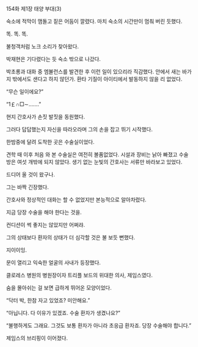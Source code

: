 154화 제1장 태양 부대(3)

숙소에 적막이 맴돌고 짙은 어둠이 깔렸다. 마치 숙소의 시간만이 멈춰 버린 듯했다.

똑. 똑. 똑.

불청객처럼 노크 소리가 찾아왔다.

박재현은 기다렸다는 듯 숙소 밖으로 나갔다.

박초롱과 대화 중 엠뷸런스를 발견한 후 이런 일이 있으리라 직감했다. 안에서 새는 바가지 밖에서도 샌다고 하지 않던가. 환타 기질이 아이티에서 발동하지 않을 리 없었다.

“무슨 일이에요?”

“1￡∩□∼…….”

현지 간호사가 손짓 발짓을 동원했다.

그러다 답답했는지 자신을 따라오라며 그의 손을 잡고 뛰기 시작했다.

한밤중에 달려 도착한 곳은 수술실이었다.

견학 때 이후 처음 와 본 수술실은 여전히 볼품없었다. 시설과 장비는 낡아 빠졌고 수술방은 여섯 개밖에 되지 않았다. 생기 없는 눈빛의 간호사는 서류만 바라보고 있었다.

드디어 올 것이 왔구나.

그는 바짝 긴장했다.

간호사와 정상적인 대화는 할 수 없었지만 본능적으로 알아차렸다.

지금 당장 수술을 해야 한다는 것을.

컨디션이 썩 좋지는 않았지만 어쩌랴.

그의 상태보다 환자의 상태가 더 심각할 것은 불 보듯 뻔했다.

지이이잉.

문이 열리고 익숙한 얼굴의 사내가 등장했다.

클로레스 병원의 병원장이자 트리플 보드의 위대한 의사, 제임스였다.

숨을 몰아쉬는 걸 보면 급하게 뛰어온 모양이었다.

“닥터 박, 한참 자고 있었죠? 미안해요.”

“아닙니다. 다 이유가 있겠죠. 수술 환자가 생겼나요?”

“불행하게도 그래요. 그것도 보통 환자가 아니라 초응급 환자죠. 당장 수술해야 합니다.”

제임스의 브리핑이 이어졌다.